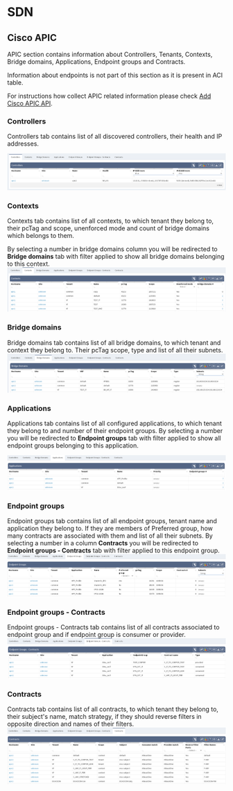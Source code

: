 # SDN

## Cisco APIC

APIC section contains information about Controllers, Tenants, Contexts, Bridge domains, Applications, Endpoint groups and Contracts.

Information about endpoints is not part of this section as it is present in ACI table.

For instructions how collect APIC related information please check [Add Cisco APIC API](../../IP_Fabric_Settings/advanced/Vendors_API/Cisco_APIC.md).

### Controllers

Controllers tab contains list of all discovered controllers, their health and IP addresses.

![Controllers](SDN/cisco/apic/CiscoApicControllers.png)

### Contexts

Contexts tab contains list of all contexts, to which tenant they belong to, their pcTag and scope, unenforced mode and count of bridge domains which belongs to them.

By selecting a number in bridge domains column you will be redirected to **Bridge domains** tab with filter applied to show all bridge domains belonging to this context.
![Contexts](SDN/cisco/apic/CiscoApicContexts.png)

### Bridge domains

Bridge domains tab contains list of all bridge domains, to which tenant and context they belong to. Their pcTag scope, type and list of all their subnets.
![Bridge domains](SDN/cisco/apic/CiscoApicBridgeDomains.png)

### Applications

Applications tab contains list of all configured applications, to which tenant they belong to and number of their endpoint groups. By selecting a number you will be redirected to **Endpoint groups** tab with filter applied to show all endpoint groups belonging to this application.

![Applications](SDN/cisco/apic/CiscoApicApplications.png)

### Endpoint groups

Endpoint groups tab contains list of all endpoint groups, tenant name and application they belong to. If they are members of Preferred group, how many contracts are associated with them and list of all their subnets.
By selecting a number in a column **Contracts** you will be redirected to **Endpoint groups - Contracts** tab with filter applied to this endpoint group.
![Endpoint groups](SDN/cisco/apic/CiscoApicEndpointGroups.png)

### Endpoint groups - Contracts

Endpoint groups - Contracts tab contains list of all contracts associated to endpoint group and if endpoint group is consumer or provider.
![Endpoint groups - Contracts](SDN/cisco/apic/CiscoApicEpgContract.png)

### Contracts

Contracts tab contains list of all contracts, to which tenant they belong to, their subject's name, match strategy, if they should reverse filters in opposite direction and names of their filters.
![Contracts](SDN/cisco/apic/CiscoApicContracts.png)
